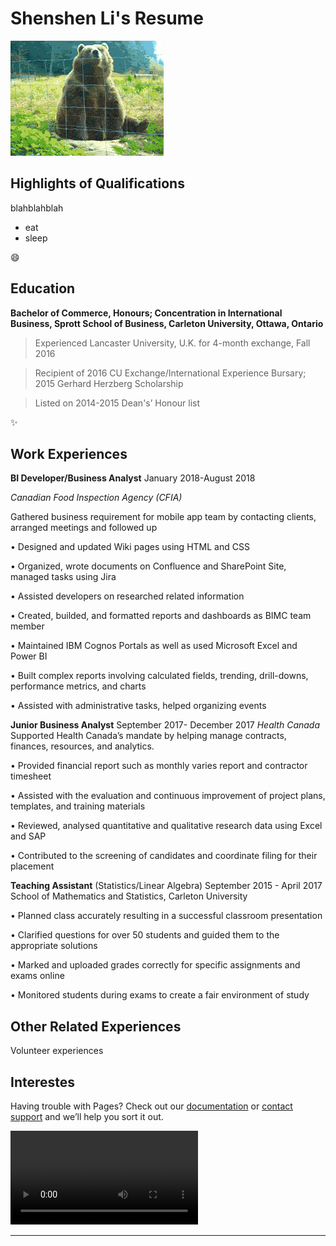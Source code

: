 # Shenshen Li's Resume
![hello](hello.gif)

## Highlights of Qualifications
blahblahblah
- eat
- sleep

:smile:

## Education
**Bachelor of Commerce, Honours; Concentration in International Business, Sprott School of Business, Carleton University, Ottawa, Ontario**
>  Experienced Lancaster University, U.K. for 4-month exchange, Fall 2016

>  Recipient of 2016 CU Exchange/International Experience Bursary; 2015 Gerhard Herzberg Scholarship

>  Listed on 2014-2015 Dean's’ Honour list


:sparkles: 

## Work Experiences
**BI Developer/Business Analyst**                                                                           January 2018-August 2018

*Canadian Food Inspection Agency (CFIA)*

Gathered business requirement for mobile app team by contacting clients, arranged meetings and followed up 

•     Designed and updated Wiki pages using HTML and CSS

•     Organized, wrote documents on Confluence and SharePoint Site, managed tasks using Jira

•     Assisted developers on researched related information

•     Created, builded, and formatted reports and dashboards as BIMC team member

•     Maintained IBM Cognos Portals as well as used Microsoft Excel and Power BI

•     Built complex reports involving calculated fields, trending, drill-downs, performance metrics, and charts

•     Assisted with administrative tasks, helped organizing events

**Junior Business Analyst**                                                                 September 2017- December 2017
*Health Canada*
 Supported Health Canada’s mandate by helping manage contracts, finances, resources, and analytics.

•     Provided financial report such as monthly varies report and contractor timesheet

•     Assisted with the evaluation and continuous improvement of project plans, templates, and training materials

•     Reviewed, analysed quantitative and qualitative research data using Excel and SAP

•     Contributed to the screening of candidates and coordinate filing for their placement

 **Teaching Assistant**
 (Statistics/Linear Algebra)          	                                  September 2015 - April 2017                               School of Mathematics and Statistics, Carleton University

•       Planned class accurately resulting in a successful classroom presentation

•       Clarified questions for over 50 students and guided them to the appropriate solutions

•       Marked and uploaded grades correctly for specific assignments and exams online

•       Monitored students during exams to create a fair environment of study


## Other Related Experiences
Volunteer experiences
## Interestes

Having trouble with Pages? Check out our [documentation](https://help.github.com/categories/github-pages-basics/) or [contact support](https://github.com/contact) and we’ll help you sort it out.




![videoes](woods.MOV)

---
